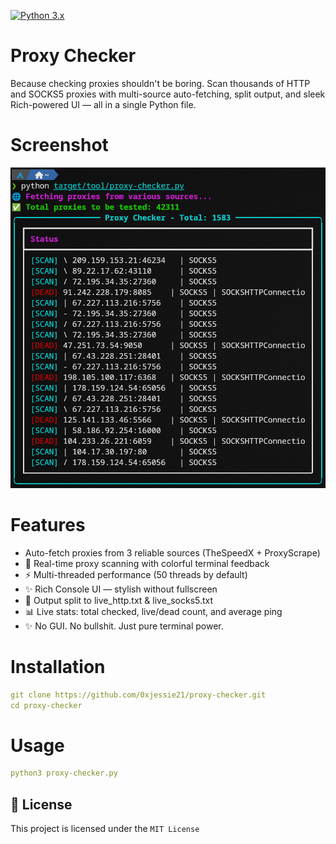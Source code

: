 [![Python 3.x](https://img.shields.io/badge/python-3.x-yellow.svg)](https://www.python.org/)

# Proxy Checker
Because checking proxies shouldn't be boring. Scan thousands of HTTP and SOCKS5 proxies with multi-source auto-fetching, split output, and sleek Rich-powered UI — all in a single Python file.

# Screenshot
![Proxy Checker](https://github.com/0xjessie21/proxy-checker/blob/main/proxy-checker.png)

# Features
* Auto-fetch proxies from 3 reliable sources (TheSpeedX + ProxyScrape)
* 🔎 Real-time proxy scanning with colorful terminal feedback
* ⚡ Multi-threaded performance (50 threads by default)
* ✨ Rich Console UI — stylish without fullscreen
* 📄 Output split to live_http.txt & live_socks5.txt
* 📊 Live stats: total checked, live/dead count, and average ping
* ✨ No GUI. No bullshit. Just pure terminal power.

# Installation
```yaml
git clone https://github.com/0xjessie21/proxy-checker.git
cd proxy-checker
```

# Usage
```yaml
python3 proxy-checker.py
```


## 📜 License

This project is licensed under the `MIT License`

